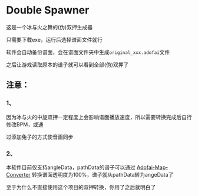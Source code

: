 # Double Spawner

这是一个冰与火之舞的(伪)双押生成器

只需要下载exe，运行后选择谱面文件就行

软件会自动备份谱面，会在谱面文件夹中生成`original_xxx.adofai`文件

之后让游戏读取原本的谱子就可以看到全部(伪)双押了

## 注意：

### 1、
因为冰与火的中旋双押一定程度上会影响谱面播放速度，所以需要转换完成后自行修改BPM，或通

过添加兔子的方式使音画同步

### 2、
本软件目前仅支持angleData，pathData的谱子可以通过
[Adofai-Map-Converter](https://github.com/Luxusio/ADOFAI-Map-Converter)
转换谱面透明度为100%，谱子就从pathData转为angeData了

至于为什么不直接使用这个项目的双押转换，你用了之后就明白了